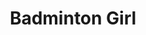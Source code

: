 --- 
title: "Badminton Girl"
publishdate: "2019-2-14T16:48:46+02:00"
src: "https://365manga.net/manga/badminton-girl"
image: "https://data.365manga.net/images/thumbnails/30545-badminton-girl.jpg"
description: " summary by Divine Sanctuary Asahi is a 7th grade student who's very bad at sports. She joined the volleyball club when she entered junior high school, only to quit it one month later because she couldn't keep up with practice. Feeling discouraged from all kinds of sports, Asahi was reluctent to join the badminton club, will she just be the laughing stock of the class again, or…"
---
